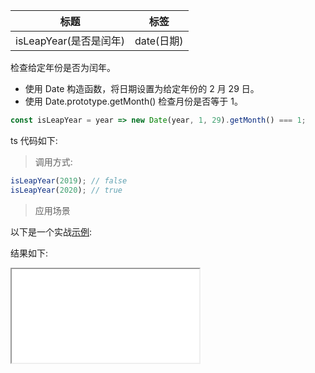 | 标题                   | 标签       |
| ---------------------- | ---------- |
| isLeapYear(是否是闰年) | date(日期) |

检查给定年份是否为闰年。

- 使用 Date 构造函数，将日期设置为给定年份的 2 月 29 日。
- 使用 Date.prototype.getMonth() 检查月份是否等于 1。

```js
const isLeapYear = year => new Date(year, 1, 29).getMonth() === 1;
```

ts 代码如下:

<div class="code-editor" data-url="codes/javascript/ts/is-leap-year.ts" data-language="typescript"></div>

> 调用方式:

```js
isLeapYear(2019); // false
isLeapYear(2020); // true
```

> 应用场景

以下是一个实战<a href="codes/javascript/html/is-leap-year.html" target="_blank" rel="noopener noreferrer">示例</a>:

<div class="code-editor" data-url="codes/javascript/html/is-leap-year.html" data-language="html"></div>

结果如下:

<iframe src="codes/javascript/html/is-leap-year.html"></iframe>
